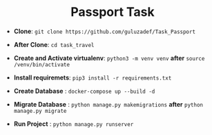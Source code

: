 
<div align="center">
  <h1>Passport Task</h1>
</div>

- **Clone**: `git clone https://github.com/guluzadef/Task_Passport`
- **After Clone**: `cd task_travel`

- **Create and Activate virtualenv**: `python3 -m venv venv`  **after** `source /venv/bin/activate`

- **Install requiremets**: `pip3 install -r requirements.txt`

- **Create Database** : `docker-compose up --build -d 
`

- **Migrate Database** : `python manage.py makemigrations` **after** `python manage.py migrate`

- **Run Project** : `python manage.py runserver`


